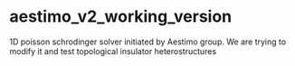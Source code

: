 # aestimo_v2_working_version
1D poisson schrodinger solver initiated by Aestimo group. We are trying to modify it and test topological insulator heterostructures
